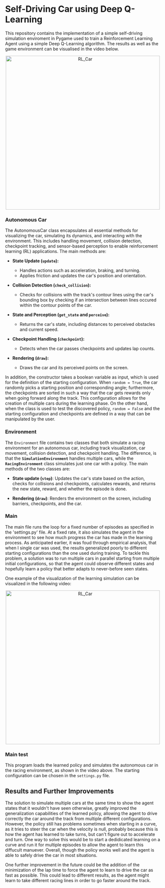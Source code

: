 # Self-Driving Car using Deep Q-Learning
 This repository contains the implementation of a simple self-driving simulation enviroment in Pygame used to train a Reinforcement Learning Agent using a simple Deep Q-Learning algorithm. The results as well as the game environment can be visualised in the video below. 

<p align="center">
  <img src="https://github.com/user-attachments/assets/a507e87f-fc9a-4f89-9cdd-5b76bad8ec1a" alt="RL_Car" width="500">
</p>

### Autonomous Car
The AutonomousCar class encapsulates all essential methods for visualizing the car, simulating its dynamics, and interacting with the environment. This includes handling movement, collision detection, checkpoint tracking, and sensor-based perception to enable reinforcement learning (RL) applications. The main methods are: 

- **State Update (`update`):** 
   - Handles actions such as acceleration, braking, and turning.
   - Applies friction and updates the car's position and orientation.

- **Collision Detection (`check_collision`):**
   - Checks for collisions with the track's contour lines using the car's bounding box by checking if an intersection between lines occured within the contour points of the car. 

- **State and Perception (`get_state` and `perceive`):**
   - Returns the car's state, including distances to perceived obstacles and current speed.

- **Checkpoint Handling (`checkpoint`):**
   - Detects when the car passes checkpoints and updates lap counts.

- **Rendering (`draw`):**
   - Draws the car and its perceived points on the screen.

In addition, the constructor takes a boolean variable as input, which is used for the definition of the starting configuration. When `random = True`, the car randomly picks a starting position and corresponding angle; furthermore, the checkpoints are sorted in such a way that the car gets rewards only when going forward along the track. This configuration allows for the creation of multiple cars during the learning phase. On the other hand, when the class is used to test the discovered policy, `random = False` and the starting configuration and checkpoints are defined in a way that can be manipulated by the user.


### Environment 
The `Environment` file contains two classes that both simulate a racing environment for an autonomous car, including track visualization, car movement, collision detection, and checkpoint handling. The difference, is that the **`SimulationEnvironment`** handles multiple cars, while the **`RacingEnvironment`** class simulates just one car with a policy. The main methods of the two classes are:

- **State update (`step`)**: Updates the car's state based on the action, checks for collisions and checkpoints, calculates rewards, and returns the new state, reward, and whether the episode is done.

- **Rendering (`draw`)**: Renders the environment on the screen, including barriers, checkpoints, and the car.


### Main 
The main file runs the loop for a fixed number of episodes as specified in the 'settings.py' file. At a fixed rate, it also simulates the agent in the environment to see how much progress the car has made in the learning process. As anticipated earlier, it was foud through empirical analysis, that when I single car was used, the results generalized poorly to different starting configurations than the one used during training. To tackle this problem, a solution was to run multiple cars in parallel starting from multiple initial configurations, so that the agent could observe different states and hopefully learn a policy that better adapts to never-before seen states. 

One example of the visualization of the learning simulation can be visualized in the following video: 
<p align="center">
  <img src="https://github.com/user-attachments/assets/9812c99b-a132-42f7-8aca-ce9360e018c9" alt="RL_Car" width="500">
</p>

### Main test
This program loads the learned policy and simulates the autonomous car in the racing environment, as shown in the video above. The starting configuration can be chosen in the `settings.py` file. 

## Results and Further Improvements
The solution to simulate multiple cars at the same time to show the agent states that it wouldn't have seen otherwise, greatly improved the generalization capabilities of the learned policy, allowing the agent to drive correctly the car around the track from multiple different configurations. However, the policy still has problems sometimes when starting in a curve, as it tries to steer the car when the velocity is null, probably because this is how the agent has learned to take turns, but can't figure out to accelerate and turn. One way to solve this would be to start a dedidicated learning on a curve and run it for multiple episodes to allow the agent to learn this diffucult manuever. Overall, though the policy works well and the agent is able to safely drive the car in most situations. 

One further improvement in the future could be the addition of the minimization of the lap time to force the agent to learn to drive the car as fast as possible. This could lead to different results, as the agent might learn to take different racing lines in order to go faster around the track. 
